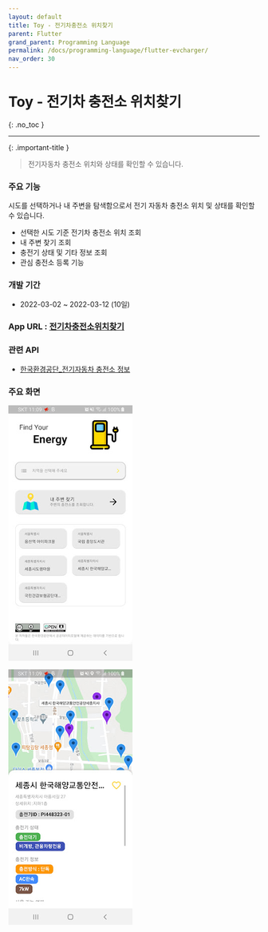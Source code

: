 ```yaml
---
layout: default
title: Toy - 전기차충전소 위치찾기
parent: Flutter
grand_parent: Programming Language
permalink: /docs/programming-language/flutter-evcharger/
nav_order: 30
---
```


# Toy - 전기차 충전소 위치찾기
{: .no_toc }

---

{: .important-title }
> 전기자동차 충전소 위치와 상태를 확인할 수 있습니다.



### 주요 기능

시도를 선택하거나 내 주변을 탐색함으로서 전기 자동차 충전소 위치 및 상태를 확인할 수 있습니다.

- 선택한 시도 기준 전기차 충전소 위치 조회
- 내 주변 찾기 조회
- 충전기 상태 및 기타 정보 조회
- 관심 충전소 등록 기능

### 개발 기간
- 2022-03-02 ~ 2022-03-12 (10일)

### App URL : [전기차충전소위치찾기](https://play.google.com/store/apps/details?id=com.dmjgr5.eleccharger)


### 관련 API
- [한국환경공단_전기자동차 충전소 정보](https://www.data.go.kr/data/15076352/openapi.do)


### 주요 화면


![panabara](/assets/images/flutter_eleccharger/1.jpg)

![panabara](/assets/images/flutter_eleccharger/2.jpg)
